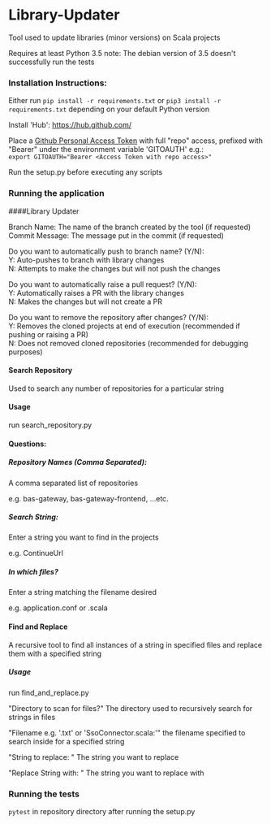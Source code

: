 # Library-Updater
Tool used to update libraries (minor versions) on Scala projects

Requires at least Python 3.5
note: The debian version of 3.5 doesn't successfully run the tests 

### Installation Instructions: 

Either run
`pip install -r requirements.txt` or `pip3 install -r requirements.txt` depending on your default Python version

Install 'Hub':
https://hub.github.com/

Place a [Github Personal Access Token](https://help.github.com/en/articles/creating-a-personal-access-token-for-the-command-line) with full "repo" access, prefixed with "Bearer" under the environment variable 'GITOAUTH' e.g.:  
`export GITOAUTH="Bearer <Access Token with repo access>"`

Run the setup.py before executing any scripts

### Running the application

####Library Updater

Branch Name: The name of the branch created by the tool (if requested)  
Commit Message: The message put in the commit (if requested) 

Do you want to automatically push to branch name? (Y/N):  
Y: Auto-pushes to branch with library changes \
N: Attempts to make the changes but will not push the changes

Do you want to automatically raise a pull request? (Y/N):  
Y: Automatically raises a PR with the library changes  
N: Makes the changes but will not create a PR

Do you want to remove the repository after changes? (Y/N):  
Y: Removes the cloned projects at end of execution (recommended if pushing or raising a PR)  
N: Does not removed cloned repositories (recommended for debugging purposes)

#### Search Repository

Used to search any number of repositories for a particular string

#### Usage

run search_repository.py

#### Questions: 

##### Repository Names (Comma Separated):

A comma separated list of repositories

e.g. bas-gateway, bas-gateway-frontend, ...etc.

##### Search String:

Enter a string you want to find in the projects

e.g. ContinueUrl 

##### In which files?

Enter a string matching the filename desired

e.g. application.conf or .scala


#### Find and Replace

A recursive tool to find all instances of a string in specified files and replace them with a specified string

##### Usage

run find_and_replace.py

"Directory to scan for files?" The directory used to recursively search for strings in files

"Filename e.g. '.txt' or 'SsoConnector.scala:'" the filename specified to search inside for a specified string

"String to replace: " The string you want to replace

"Replace String with: " The string you want to replace with

### Running the tests
`pytest` in repository directory after running the setup.py



